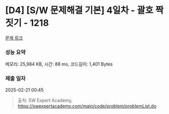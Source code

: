 # [D4] [S/W 문제해결 기본] 4일차 - 괄호 짝짓기 - 1218 

[문제 링크](https://swexpertacademy.com/main/code/problem/problemDetail.do?contestProbId=AV14eWb6AAkCFAYD) 

### 성능 요약

메모리: 25,984 KB, 시간: 88 ms, 코드길이: 1,401 Bytes

### 제출 일자

2025-02-21 00:45



> 출처: SW Expert Academy, https://swexpertacademy.com/main/code/problem/problemList.do